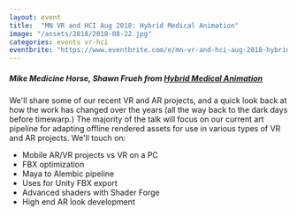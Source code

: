 ```yaml
---
layout: event
title:  "MN VR and HCI Aug 2018: Hybrid Medical Animation"
image: "/assets/2018/2018-08-22.jpg"
categories: events vr-hci
eventbrite: "https://www.eventbrite.com/e/mn-vr-and-hci-aug-2018-hybrid-medical-animation-tickets-48966702726?aff=ebdsoporgprofile"
---
```


##### Mike Medicine Horse, Shawn Frueh from [Hybrid Medical Animation](https://www.hybridmedicalanimation.com/)

We'll share some of our recent VR and AR projects, and a quick look back at how the work has changed over the years (all the way back to the dark days before timewarp.) The majority of the talk will focus on our current art pipeline for adapting offline rendered assets for use in various types of VR and AR projects. We'll touch on:

 - Mobile AR/VR projects vs VR on a PC
 - FBX optimization
 - Maya to Alembic pipeline
 - Uses for Unity FBX export
 - Advanced shaders with Shader Forge
 - High end AR look development

